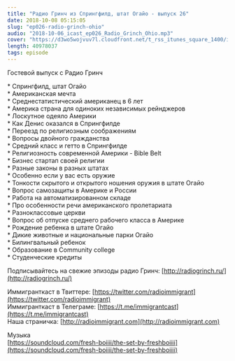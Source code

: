 ```yaml
---
title: "Радио Гринч из Спрингфилд, штат Огайо - выпуск 26"
date: 2018-10-08 05:15:05
slug: "ep026-radio-grinch-ohio"
audio: "2018-10-06_icast_ep026_Radio_Grinch_Ohio.mp3"
cover: "https://d3wo5wojvuv7l.cloudfront.net/t_rss_itunes_square_1400/images.spreaker.com/original/59ca954ddcc792ffbb114cd9e5414b25.jpg"
length: 40978037
tags: episode
---
```

Гостевой выпуск с Радио Гринч  
  
\* Спрингфилд, штат Огайо  
\* Американская мечта  
\* Среднестатистический американец в 6 лет  
\* Америка страна для одиноких независимых рейнджеров  
\* Лоскутное одеяло Америки  
\* Как Денис оказался в Спрингфилде  
\* Переезд по религиозным соображениям  
\* Вопросы двойного гражданства  
\* Средний класс и гетто в Спрингфилде  
\* Религиозность современной Америки - Bible Belt  
\* Бизнес стартап своей религии  
\* Разные законы в разных штатах  
\* Особенно если у вас есть оружие  
\* Тонкости скрытого и открытого ношения оружия в штате Огайо  
\* Вопрос самозащиты в Америке и России  
\* Работа на автоматизированном складе  
\* Про особенности речи американского пролетариата  
\* Разноклассовые церкви  
\* Вопрос об отпуске среднего рабочего класса в Америке  
\* Рождение ребенка в штате Огайо  
\* Дикие животные и национальные парки Огайо  
\* Билингвальный ребенок  
\* Образование в Community college  
\* Студенческие кредиты  
  
Подписывайтесь на свежие эпизоды радио Гринч: [http://radiogrinch.ru/](http://radiogrinch.ru/)  
  
Иммигранткаст в Твиттере: [https://twitter.com/radioimmigrant](https://twitter.com/radioimmigrant)  
Иммигранткаст в Телеграме: [https://t.me/immigrantcast](https://t.me/immigrantcast)  
Наша страничка: [http://radioimmigrant.com](http://radioimmigrant.com)  
  
Музыка  
[https://soundcloud.com/fresh-boiiii/the-set-by-freshboiiii](https://soundcloud.com/fresh-boiiii/the-set-by-freshboiiii)
